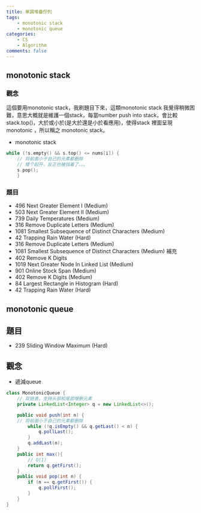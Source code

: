 ```yaml
---
title: 單調堆疊佇列
tags:  
    - monotonic stack
    - monotonic queue
categories: 
    - CS
    - Algorithm
comments: false
---
```



## monotonic stack

### 觀念
這個要用monotonic stack，我刷題目下來，這類monotonic stack 我覺得稍微困難，意思大概就是維護一個stack，每當number push into stack，會比較stack.top()，大於或小於(是大於還是小於看應用)，使得stack 裡面呈現monotonic ，所以稱之 monotonic stack。


- monotonic stack

```c++
while (!s.empty() && s.top() <= nums[i]) {
    // 将前面小于自己的元素都删除
    // 矮个起开，反正也被挡着了。。。
    s.pop();
    }

```
### 題目

- 496 Next Greater Element I (Medium)
- 503 Next Greater Element II (Medium)
- 739 Daily Temperatures (Medium)
- 316 Remove Duplicate Letters (Medium)
- 1081 Smallest Subsequence of Distinct Characters (Medium)
- 42 Trapping Rain Water (Hard)
- 316 Remove Duplicate Letters (Medium)
- 1081 Smallest Subsequence of Distinct Characters (Medium)
補充
- 402 Remove K Digits
- 1019 Next Greater Node In Linked List (Medium)
- 901 Online Stock Span (Medium)
- 402 Remove K Digits (Medium)
- 84 Largest Rectangle in Histogram (Hard)
- 42 Trapping Rain Water (Hard)


## monotonic queue

## 題目

- 239 Sliding Window Maximum (Hard)

## 觀念

- 遞減queue
```java
class MonotonicQueue {
    // 双链表，支持头部和尾部增删元素
    private LinkedList<Integer> q = new LinkedList<>();

    public void push(int n) {
    // 将前面小于自己的元素都删除
        while (!q.isEmpty() && q.getLast() < n) {
            q.pollLast();
        }
        q.addLast(n);
    }
    public int max(){
        // O(1)
        return q.getFirst();
    }
    public void pop(int n) {
        if (n == q.getFirst()) {
            q.pollFirst();
        }
    }
}
```